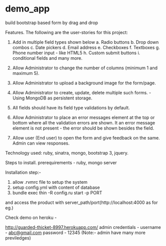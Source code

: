 demo_app
========

build bootstrap based form by drag and drop


Features.
The following are the user-stories for this project:

1. Add in multiple field types shown below
a. Radio buttons
b. Drop down combos
c. Date pickers
d. Email address
e. Checkboxes
f. Textboxes
g. Phone number input - like HTML5
h. Custom submit buttons
i. conditional fields and many more.

2. Allow Administrator to change the number of columns (minimum 1 and maximum 5).

3. Allow Administrator to upload a background image for the form/page.

4. Allow Administrator to create, update, delete multiple such forms. - Using MongoDB as persistent storage.

5. All fields should have its field type validations by default.

6. Allow Administrator to place an error messages element at the top or bottom where all the validation errors are shown. It an error message element is not present - the error should be shown besides the field.

8. Allow user (End user) to open the form and give feedback on the same. Admin can view responses.


Technology used:
ruby, sinatra, mongo, bootstrap 3, jquery.

Steps to install.
prerequirements - ruby, mongo server

Installation step:-
1. allow .rvmrc file to setup the system
2. setup config.yml with content of database
3. bundle exec thin -R config.ru start -p PORT

and access the product with server_path/port(http://localhost:4000 as for eg.)

Check demo on heroku - 

http://guarded-thicket-8997.herokuapp.com/
admin credentials -
username - abc@gmail.com
password - 12345
(Note:- admin have many more previledges)





